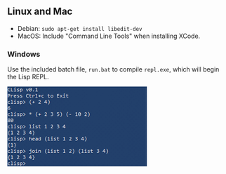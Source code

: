 ## Linux and Mac

* Debian: `sudo apt-get install libedit-dev`
* MacOS: Include "Command Line Tools" when installing XCode.


### Windows

Use the included batch file, `run.bat` to compile `repl.exe`, which will begin the Lisp REPL.

![](./img/clisp.png)